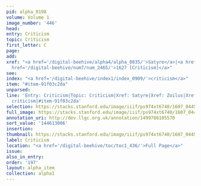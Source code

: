 ```yaml
---
pid: alpha_0198
volume: Volume 1
image_number: '446'
head:
entry: Criticism
topic: Criticism
first_letter: C
page:
add:
xref: "<a href='/digital-beehive/alpha4/alpha_0835/'>Satyre</a>|<a href='/digital-beehive/alpha5/alpha_1077/'>Zoilus</a>|<a
  href='/digital-beehive/num7/num_2465/'>1627 [Criticism]</a>"
see:
index: "<a href='/digital-beehive/index1/index_0909/'>criticism</a>"
item: "#item-91f03c2da"
unparsed:
line: 'Entry: Criticism|Topic: Criticism|Xref: Satyre|Xref: Zoilus|Xref: 1627 [Criticism]|Index:
  criticism|#item-91f03c2da'
selection: https://stacks.stanford.edu/image/iiif/ps974xt6740/1607_0445/847,3006,2963,460/full/0/default.jpg
full_image: https://stacks.stanford.edu/image/iiif/ps974xt6740/1607_0445/full/full/0/default.jpg
annotation_uri: http://dev.llgc.org.uk/annotation/1499786105570
sort_value: '144613006'
insertion:
thumbnail: https://stacks.stanford.edu/image/iiif/ps974xt6740/1607_0445/847,3006,600,180/250,/0/default.jpg
label: Criticism
location: "<a href='/digital-beehive/toc/toc1_436/'>Full Page</a>"
issue:
also_in_entry:
order: '197'
layout: alpha_item
collection: alpha1
---
```

